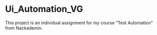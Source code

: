 # Ui_Automation_VG
This project is an individual assignment for my course "Test Automation" from Nackademin.
